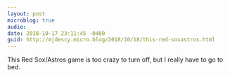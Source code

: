 ```yaml
---
layout: post
microblog: true
audio: 
date: 2018-10-17 23:11:45 -0400
guid: http://mjdescy.micro.blog/2018/10/18/this-red-soxastros.html
---
```

This Red Sox/Astros game is too crazy to turn off, but I really have to go to bed.
